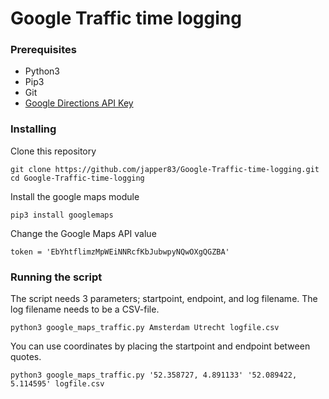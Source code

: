 # Google Traffic time logging

### Prerequisites
* Python3 
* Pip3 
* Git 
* [Google Directions API Key](https://cloud.google.com/maps-platform/?apis=routes) 

### Installing
Clone this repository 
```
git clone https://github.com/japper83/Google-Traffic-time-logging.git
cd Google-Traffic-time-logging
```

Install the google maps module
```
pip3 install googlemaps
```

Change the Google Maps API value
```
token = 'EbYhtflimzMpWEiNNRcfKbJubwpyNQwOXgQGZBA'
```

### Running the script
The script needs 3 parameters; startpoint, endpoint, and log filename. The log filename needs to be a CSV-file.
```
python3 google_maps_traffic.py Amsterdam Utrecht logfile.csv
```

You can use coordinates by placing the startpoint and endpoint between quotes.
```
python3 google_maps_traffic.py '52.358727, 4.891133' '52.089422, 5.114595' logfile.csv
```



